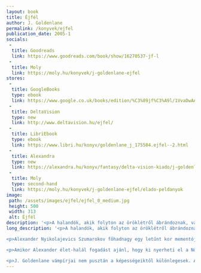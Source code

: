 ```yaml
---
layout: book
title: Éjfél
author: J. Goldenlane
permalink: /konyvek/ejfel
publication_date: 2005-1
socials:
 -
  title: Goodreads
  link: https://www.goodreads.com/book/show/16270537-jf-l
 -
  title: Moly
  link: https://moly.hu/konyvek/j-goldenlane-ejfel
stores:
 -
  title: GoogleBooks
  type: ebook
  link: https://www.google.co.uk/books/edition/%C3%89jf%C3%A9l/1VvaDwAAQBAJ
 -
  title: DeltaVision
  type: new
  link: http://www.deltavision.hu/ejfel/
 -
  title: LibriEbook
  type: ebook
  link: https://www.libri.hu/konyv/goldenlane_j_175584.ejfel--2.html
 -
  title: Alexandra
  type: new
  link: https://alexandra.hu/konyv/fantasy/delta-vision-kiado/j-goldenlane/ejfel
 -
  title: Moly
  type: second-hand
  link: https://moly.hu/konyvek/j-goldenlane-ejfel/elado-peldanyok
image: 
 path: /assets/images/ejfel/ejfel_0_medium.jpg
 height: 500
 width: 313
 alt: Éjfél
description: '<p>A ​halandók, akik folyton az öröklétről ábrándoznak, vajon belegondolnak-e abba, hogy a végtelen időnek önmagában semmilyen értéke sincsen? Annak, akinek régi barátja a halál, és akit a megsemmisülés pillanata néha jobban vonz, mint taszít, felfoghatatlanul mást jelent a pillanatok múlása. Eredendően máshogy látja tőle önmagát, a világot... a prédát és a vadászat kiteljesedését is. [...]</p>'
long_description: '<p>A ​halandók, akik folyton az öröklétről ábrándoznak, vajon belegondolnak-e abba, hogy a végtelen időnek önmagában semmilyen értéke sincsen? Annak, akinek régi barátja a halál, és akit a megsemmisülés pillanata néha jobban vonz, mint taszít, felfoghatatlanul mást jelent a pillanatok múlása. Eredendően máshogy látja tőle önmagát, a világot... a prédát és a vadászat kiteljesedését is.</p>

<p>Alexander Nyikolajevics Szumarokov főhadnagy egy letűnt kor mementója: udvarias, intelligens, vasakaratú arisztokrata. Csak éppen tökéletesen halott, amíg az emberek világában felkel és lenyugszik a nap. Az éjszaka uraként a modernkori London utcáin keres értelmet a monoton éjjelekben – és találkozik a Nővel, aki harmóniájában maga a tökély, akiben csak úgy izzik a tűz, az élet. Csakhogy neki már megvan a maga Hercege.</p>

<p>Amikor Alexander élet-halál fogadást ajánl, hogy ki nyerheti el a Nő szerelmét, ő már tudja, hogy a tét nem pusztán a létezés – hanem az őserő, amely bárminek értelmet adhat, amellyel a világot ketté lehet tépni.</p>

<p>J. Goldenlane vámpírjai nem pusztán a képességeiktől különlegesek. Az írónő a zsáner archaikus gyökeréig nyúl vissza, sötét hangulatú, pikírt stílusú, groteszkségében is szórakoztató, modernkori drámaként bizonyítva a téma klasszikus tételét – hogy amikor a szerelemért és a győzelemért bárki bármire képes, akkor az okkal szörnyetegnek tartott és az emberségesnek nevezett szerepek sem lesznek többé egyértelműek.</p>'
---
```


